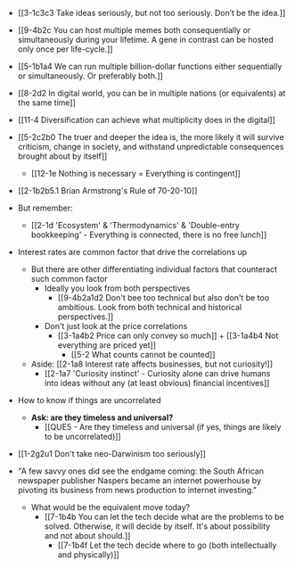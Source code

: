 - [[3-1c3c3 Take ideas seriously, but not too seriously. Don’t be the idea.]]
- [[9-4b2c You can host multiple memes both consequentially or simultaneously during your lifetime. A gene in contrast can be hosted only once per life-cycle.]]
- [[5-1b1a4 We can run multiple billion-dollar functions either sequentially or simultaneously. Or preferably both.]]
- [[8-2d2 In digital world, you can be in multiple nations (or equivalents) at the same time]]
- [[11-4 Diversification can achieve what multiplicity does in the digital]]

- [[5-2c2b0 The truer and deeper the idea is, the more likely it will survive criticism, change in society, and withstand unpredictable consequences brought about by itself]]
	- [[12-1e Nothing is necessary = Everything is contingent]]

- [[2-1b2b5.1 Brian Armstrong's Rule of 70-20-10]]

- But remember:
	- [[2-1d 'Ecosystem' & 'Thermodynamics' & 'Double-entry bookkeeping' - Everything is connected, there is no free lunch]]

- Interest rates are common factor that drive the correlations up
	- But there are other differentiating individual factors that counteract such common factor
		- Ideally you look from both perspectives
			- [[9-4b2a1d2 Don't bee too technical but also don't be too ambitious. Look from both technical and historical perspectives.]]
		- Don't just look at the price correlations
			- [[3-1a4b2 Price can only convey so much]] + [[3-1a4b4 Not everything are priced yet]]
				- [[5-2 What counts cannot be counted]]
	- Aside: [[2-1a8 Interest rate affects businesses, but not curiosity!]]
		- [[2-1a7 'Curiosity instinct' - Curiosity alone can drive humans into ideas without any (at least obvious) financial incentives]]
- How to know if things are uncorrelated
	- **Ask: are they timeless and universal?**
		- [[QUE5 - Are they timeless and universal (if yes, things are likely to be uncorrelated)]]

- [[1-2g2u1 Don't take neo-Darwinism too seriously]]
- "A few savvy ones did see the endgame coming: the South African newspaper publisher Naspers became an internet powerhouse by pivoting its business from news production to internet investing."
	- What would be the equivalent move today?
		- [[7-1b4b You can let the tech decide what are the problems to be solved. Otherwise, it will decide by itself. It's about possibility and not about should.]]
			- [[7-1b4f Let the tech decide where to go (both intellectually and physically)]]